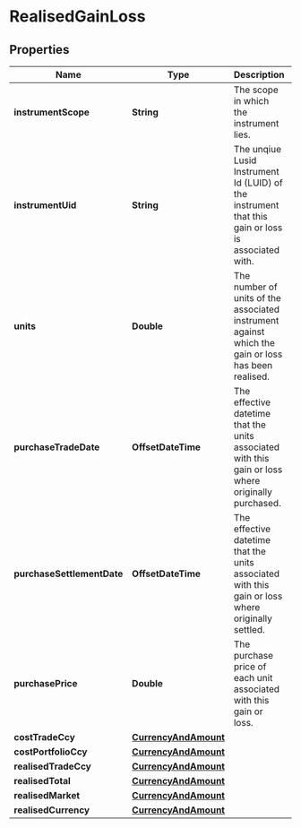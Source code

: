 

# RealisedGainLoss


## Properties

Name | Type | Description | Notes
------------ | ------------- | ------------- | -------------
**instrumentScope** | **String** | The scope in which the instrument lies. | 
**instrumentUid** | **String** | The unqiue Lusid Instrument Id (LUID) of the instrument that this gain or loss is associated with. | 
**units** | **Double** | The number of units of the associated instrument against which the gain or loss has been realised. | 
**purchaseTradeDate** | **OffsetDateTime** | The effective datetime that the units associated with this gain or loss where originally purchased. |  [optional] [readonly]
**purchaseSettlementDate** | **OffsetDateTime** | The effective datetime that the units associated with this gain or loss where originally settled. |  [optional] [readonly]
**purchasePrice** | **Double** | The purchase price of each unit associated with this gain or loss. |  [optional]
**costTradeCcy** | [**CurrencyAndAmount**](CurrencyAndAmount.md) |  | 
**costPortfolioCcy** | [**CurrencyAndAmount**](CurrencyAndAmount.md) |  | 
**realisedTradeCcy** | [**CurrencyAndAmount**](CurrencyAndAmount.md) |  | 
**realisedTotal** | [**CurrencyAndAmount**](CurrencyAndAmount.md) |  | 
**realisedMarket** | [**CurrencyAndAmount**](CurrencyAndAmount.md) |  |  [optional]
**realisedCurrency** | [**CurrencyAndAmount**](CurrencyAndAmount.md) |  |  [optional]



